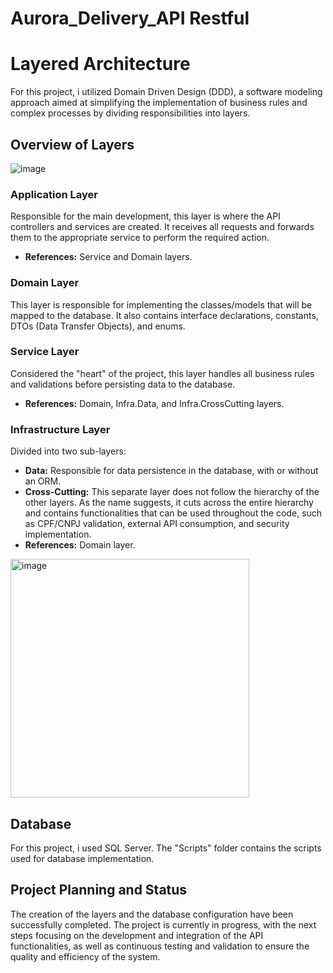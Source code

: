 # Aurora_Delivery_API Restful

# Layered Architecture

For this project, i utilized Domain Driven Design (DDD), a software modeling approach aimed at simplifying the implementation of business rules and complex processes by dividing responsibilities into layers.

## Overview of Layers

![image](https://github.com/carolineshimada/Aurora_Delivery_API/assets/71412867/9229e9b0-cfdf-4350-aef9-f59b8740911c)

### Application Layer
Responsible for the main development, this layer is where the API controllers and services are created. It receives all requests and forwards them to the appropriate service to perform the required action.
- **References:** Service and Domain layers.

### Domain Layer
This layer is responsible for implementing the classes/models that will be mapped to the database. It also contains interface declarations, constants, DTOs (Data Transfer Objects), and enums.

### Service Layer
Considered the "heart" of the project, this layer handles all business rules and validations before persisting data to the database.
- **References:** Domain, Infra.Data, and Infra.CrossCutting layers.

### Infrastructure Layer
Divided into two sub-layers:
- **Data:** Responsible for data persistence in the database, with or without an ORM.
- **Cross-Cutting:** This separate layer does not follow the hierarchy of the other layers. As the name suggests, it cuts across the entire hierarchy and contains functionalities that can be used throughout the code, such as CPF/CNPJ validation, external API consumption, and security implementation.
- **References:** Domain layer.

<img width="382" alt="image" src="https://github.com/carolineshimada/Aurora_Delivery_API/assets/71412867/831d0ae6-a116-4374-bb01-417dfc9977c1">



## Database

For this project, i used SQL Server. The "Scripts" folder contains the scripts used for database implementation.

## Project Planning and Status

The creation of the layers and the database configuration have been successfully completed. The project is currently in progress, with the next steps focusing on the development and integration of the API functionalities, as well as continuous testing and validation to ensure the quality and efficiency of the system.
